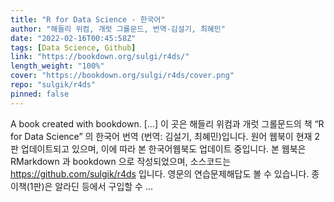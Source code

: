 ```yaml
---
title: "R for Data Science - 한국어"
author: "해들리 위컴, 개럿 그롤문드, 번역-김설기, 최혜민"
date: "2022-02-16T00:45:58Z"
tags: [Data Science, Github]
link: "https://bookdown.org/sulgi/r4ds/"
length_weight: "100%"
cover: "https://bookdown.org/sulgi/r4ds/cover.png"
repo: "sulgik/r4ds"
pinned: false
---
```


A book created with bookdown. [...] 이 곳은 해들리 위컴과 개럿 그롤문드의 책 “R for Data Science” 의 한국어 번역 (번역: 김설기, 최혜민)입니다. 원어 웹북이 현재 2판 업데이트되고 있으며, 이에 따라 본 한국어웹북도 업데이트 중입니다. 본 웹북은 RMarkdown 과 bookdown 으로 작성되었으며, 소스코드는 https://github.com/sulgik/r4ds 입니다.
영문의 연습문제해답도 볼 수 있습니다. 종이책(1판)은 알라딘 등에서 구입할 수 ...

